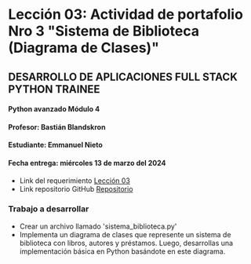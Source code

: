 # Lección 03: Actividad de portafolio Nro 3 "Sistema de Biblioteca (Diagrama de Clases)"
## DESARROLLO DE APLICACIONES FULL STACK PYTHON TRAINEE
#### Python avanzado Módulo 4
#### Profesor: Bastián Blandskron
#### Estudiante: Emmanuel Nieto
#### Fecha entrega: miércoles 13 de marzo del 2024

* Link del requerimiento [Lección 03](https://aula.energizavirtual.cl/mod/page/view.php?id=41786&forceview=1)
* Link repositorio GitHub [Repositorio]()

### Trabajo a desarrollar
* Crear un archivo llamado 'sistema_biblioteca.py'
* Implementa un diagrama de clases que represente un sistema de biblioteca con libros, autores y préstamos. Luego, desarrollas una implementación básica en Python basándote en este diagrama.
